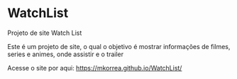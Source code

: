 # WatchList
 Projeto de site Watch List

Este é um projeto de site, o qual o objetivo é mostrar informações de filmes, series e animes, onde assistir e o trailer

Acesse o site por aqui:
https://mkorrea.github.io/WatchList/